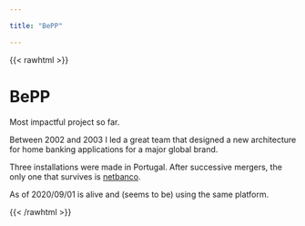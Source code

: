 ```yaml
---

title: "BePP"

---
```


{{< rawhtml >}}
            <h1>BePP</h1>
            <div class=body>
                <p>Most impactful project so far.</p>
                <p>Between 2002 and 2003 I led a great team that designed a new architecture for home banking applications for a major global brand.</p> 
                <p>Three installations were made in Portugal. After successive mergers, the only one that survives is <a href="https://www.particulares.santander.pt">netbanco</a>.</p>
                <p>As of 2020/09/01 is alive and (seems to be) using the same platform.</p>
            </div>
            <div class=breaker></div>
            <div class=pad2y>
            </div>
{{< /rawhtml >}}        
